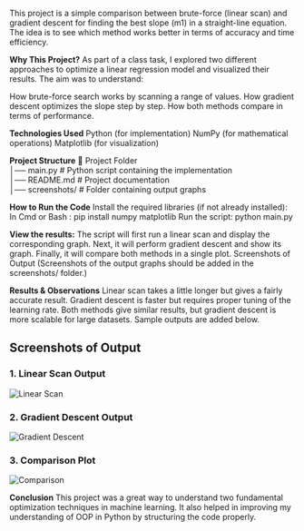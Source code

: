 This project is a simple comparison between brute-force (linear scan) and gradient descent for finding the best slope (m1) in a straight-line equation. The idea is to see which method works better in terms of accuracy and time efficiency.

**Why This Project?**
As part of a class task, I explored two different approaches to optimize a linear regression model and visualized their results. The aim was to understand:

How brute-force search works by scanning a range of values.
How gradient descent optimizes the slope step by step.
How both methods compare in terms of performance.

**Technologies Used**
Python (for implementation)
NumPy (for mathematical operations)
Matplotlib (for visualization)

**Project Structure**
📂 Project Folder  
│── main.py                 # Python script containing the implementation  
│── README.md               # Project documentation  
│── screenshots/            # Folder containing output graphs  


**How to Run the Code**
Install the required libraries (if not already installed):
In Cmd or Bash :
pip install numpy matplotlib
Run the script:
python main.py

**View the results:**
The script will first run a linear scan and display the corresponding graph.
Next, it will perform gradient descent and show its graph.
Finally, it will compare both methods in a single plot.
Screenshots of Output
(Screenshots of the output graphs should be added in the screenshots/ folder.)

**Results & Observations**
Linear scan takes a little longer but gives a fairly accurate result.
Gradient descent is faster but requires proper tuning of the learning rate.
Both methods give similar results, but gradient descent is more scalable for large datasets. Sample outputs are added below.

## **Screenshots of Output**

### **1. Linear Scan Output**
![Linear Scan](screenshots/linear_scan.png)

### **2. Gradient Descent Output**
![Gradient Descent](screenshots/gradient_descent.png)

### **3. Comparison Plot**
![Comparison](screenshots/comparison.png)

**Conclusion**
This project was a great way to understand two fundamental optimization techniques in machine learning. It also helped in improving my understanding of OOP in Python by structuring the code properly.

